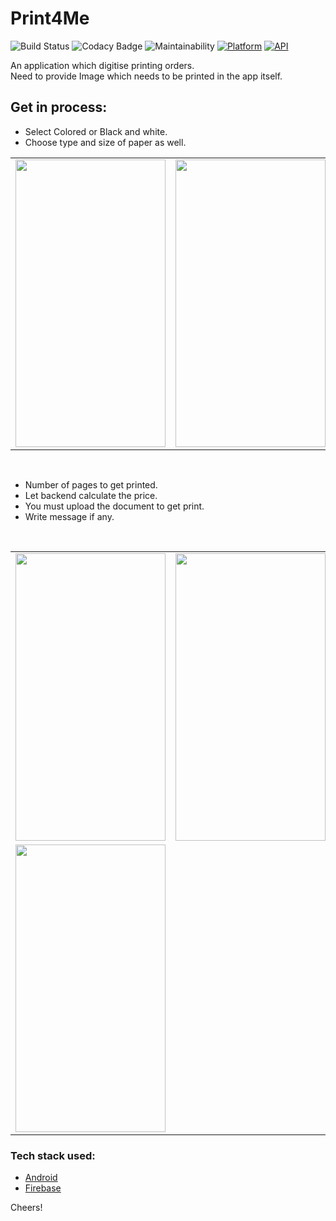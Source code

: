 # Print4Me
![Build Status](https://travis-ci.org/rob729/Minimal_ToDo.svg?branch=master)
![Codacy Badge](https://api.codacy.com/project/badge/Grade/346c2ba7d2d841a48fc83734e3d2d682)
![Maintainability](https://api.codeclimate.com/v1/badges/c462858751a234cdcd08/maintainability)
[![Platform](https://img.shields.io/badge/platform-android-blue.svg)](http://developer.android.com/index.html)
[![API](https://img.shields.io/badge/API-21%2B-blue.svg?style=flat)](https://android-arsenal.com/api?level=21)

An application which digitise printing orders. 
</br>
Need to provide Image which needs to be printed in the app itself.
</br>

## Get in process:
* Select Colored or Black and white.
* Choose type and size of paper as well.

<table>
        <tr>
<td><img src = "https://user-images.githubusercontent.com/35291991/88463897-db3f4700-ced3-11ea-97cc-78a0b462d413.png" height = "460" width="240"></td>
<td><img src = "https://user-images.githubusercontent.com/35291991/88463939-3cffb100-ced4-11ea-8776-fc17893ad3df.png" height = "460" width="240"></td>
<td><img src = "https://user-images.githubusercontent.com/35291991/88463965-6ae4f580-ced4-11ea-8efe-4ae91c4f38db.png" height = "460" width="240"></td>
        </tr>
</table>

</br>

* Number of pages to get printed.
* Let backend calculate the price.
* You must upload the document to get print.
* Write message if any.

</br>

<table>
        <tr>
<td><img src = "https://user-images.githubusercontent.com/35291991/88464009-dcbd3f00-ced4-11ea-8785-b26c50b04248.png" height = "460" width="240"></td>
<td><img src = "https://user-images.githubusercontent.com/35291991/88464031-00808500-ced5-11ea-9262-0f195a1ca211.png" height = "460" width="240"></td>
<td><img src = "https://user-images.githubusercontent.com/35291991/88464043-23129e00-ced5-11ea-8a8d-30a464174525.png" height = "460" width="240"></td>
</tr>
        <tr>
 <td><img src = "https://user-images.githubusercontent.com/35291991/88464058-40e00300-ced5-11ea-9a12-9bc0f58740e6.png" height = "460" width="240"></td>
</tr>    
</table>

### Tech stack used:
 * [Android](https://developer.android.com/docs)
 * [Firebase](https://firebase.google.com/docs)
 
 Cheers!


